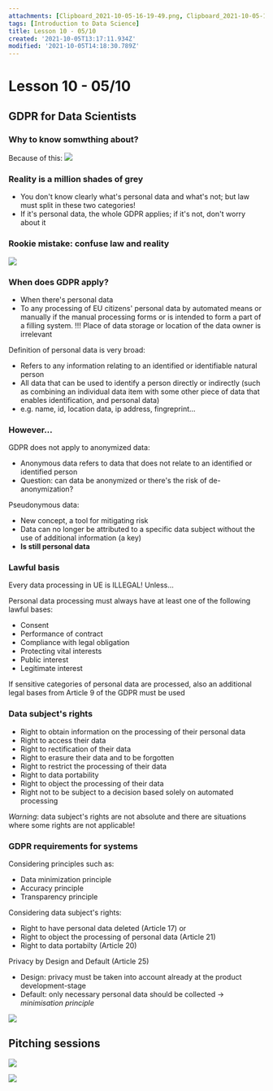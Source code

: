 ```yaml
---
attachments: [Clipboard_2021-10-05-16-19-49.png, Clipboard_2021-10-05-16-25-06.png, Clipboard_2021-10-05-16-56-54.png, Clipboard_2021-10-05-17-12-53.png, Clipboard_2021-10-05-17-18-30.png]
tags: [Introduction to Data Science]
title: Lesson 10 - 05/10
created: '2021-10-05T13:17:11.934Z'
modified: '2021-10-05T14:18:30.789Z'
---
```


# Lesson 10 - 05/10

## GDPR for Data Scientists

### Why to know somwthing about?

Because of this:
![](@attachment/Clipboard_2021-10-05-16-19-49.png)

### Reality is a million shades of grey

- You don't know clearly what's personal data and what's not; but law must split in these two categories!
- If it's personal data, the whole GDPR applies; if it's not, don't worry about it

### Rookie mistake: confuse law and reality

![](@attachment/Clipboard_2021-10-05-16-25-06.png)

### When does GDPR apply?

- When there's personal data
- To any processing of EU citizens' personal data by automated means or manually if the manual processing forms or is intended to form a part of a filling system. !!! Place of data storage or location of the data owner is irrelevant

Definition of personal data is very broad:
  - Refers to any information relating to an identified or identifiable natural person
  - All data that can be used to identify a person directly or indirectly (such as combining an individual data item with some other piece of data that enables identification, and personal data)
  - e.g. name, id, location data, ip address, fingreprint...

### However...

GDPR does not apply to anonymized data:
  - Anonymous data refers to data that does not relate to an identified or identified person
  - Question: can data be anonymized or there's the risk of de-anonymization?

Pseudonymous data:
  - New concept, a tool for mitigating risk
  - Data can no longer be attributed to a specific data subject without the use of additional information (a key)
  - **Is still personal data**

### Lawful basis

Every data processing in UE is ILLEGAL! Unless...

Personal data processing must always have at least one of the following lawful bases:
- Consent
- Performance of contract
- Compliance with legal obligation
- Protecting vital interests
- Public interest
- Legitimate interest

If sensitive categories of personal data are processed, also an additional legal bases from Article 9 of the GDPR must be used

### Data subject's rights

- Right to obtain information on the processing of their personal data
- Right to access their data
- Right to rectification of their data
- Right to erasure their data and to be forgotten
- Right to restrict the processing of their data
- Right to data portability
- Right to object the processing of their data
- Right not to be subject to a decision based solely on automated processing

_Warning_: data subject's rights are not absolute and there are situations where some rights are not applicable!

### GDPR requirements for systems

Considering principles such as:
- Data minimization principle
- Accuracy principle
- Transparency principle

Considering data subject's rights:
- Right to have personal data deleted (Article 17) or
- Right to object the processing of personal data (Article 21)
- Right to data portabilty (Article 20)

Privacy by Design and Default (Article 25)
- Design: privacy must be taken into account already at the product development-stage
- Default: only necessary personal data should be collected -> _minimisation principle_

![](@attachment/Clipboard_2021-10-05-16-56-54.png)

## Pitching sessions

![](@attachment/Clipboard_2021-10-05-17-12-53.png)

![](@attachment/Clipboard_2021-10-05-17-18-30.png)
